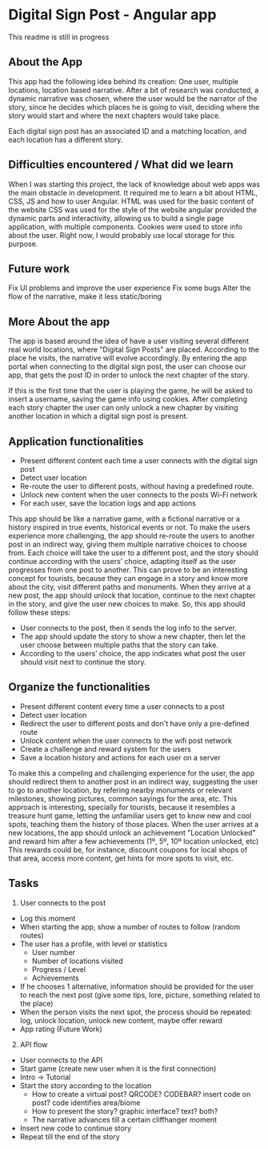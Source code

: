 # Digital Sign Post - Angular app

This readme is still in progress

## About the App

This app had the following idea behind its creation: One user, multiple locations, location based narrative.
After a bit of research was conducted, a dynamic narrative was chosen, where the user would be the narrator of the story, since he decides which places he is going to visit, deciding where the story would start and where the next chapters would take place.

Each digital sign post has an associated ID and a matching location, and each location has a different story.

## Difficulties encountered / What did we learn

When I was starting this project, the lack of knowledge about web apps was the main obstacle in development. It required me to learn a bit about HTML, CSS, JS and how to user Angular.
HTML was used for the basic content of the website
CSS was used for the style of the website
angular provided the dynamic parts and interactivity, allowing us to build a single page application, with multiple components.
Cookies were used to store info about the user. Right now, I would probably use local storage for this purpose.

## Future work

Fix UI problems and improve the user experience
Fix some bugs
Alter the flow of the narrative, make it less static/boring

## More About the app

The app is based around the idea of have a user visiting several different real world locations, where "Digital Sign Posts" are placed. According to the place he visits, the narrative will evolve accordingly. By entering the app portal when connecting to the digital sign post, the user can choose our app, that gets the post ID in order to unlock the next chapter of the story.

If this is the first time that the user is playing the game, he will be asked to insert a username, saving the game info using cookies. After completing each story chapter the user can only unlock a new chapter by visiting another location in which a digital sign post is present.

## Application functionalities

- Present different content each time a user connects with the digital sign post
- Detect user location
- Re-route the user to different posts, without having a predefined route.
- Unlock new content when the user connects to the posts Wi-Fi network
- For each user, save the location logs and app actions

This app should be like a narrative game, with a fictional narrative or a history inspired in true events, historical events or not.  To make the users experience more challenging, the app should re-route the users to another post in an indirect way, giving them multiple narrative choices to choose from. Each choice will take the user to a different post, and the story should continue according with the users’ choice, adapting itself as the user progresses from one post to another.
This can prove to be an interesting concept for tourists, because they can engage in a story and know more about the city, visit different paths and monuments. When they arrive at a new post, the app should unlock that location, continue to the next chapter in the story, and give the user new choices to make.
So, this app should follow these steps:

- User connects to the post, then it sends the log info to the server.
- The app should update the story to show a new chapter, then let the user choose between multiple paths that the story can take.
- According to the users’ choice, the app indicates what post the user should visit next to continue the story.

## Organize the functionalities

- Present different content every time a user connects to a post
- Detect user location
- Redirect the user to different posts and don't have only a pre-defined route
- Unlock content when the user connects to the wifi post network
- Create a challenge and reward system for the users
- Save a location history and actions for each user on a server

To make this a compeling and challenging experience for the user, the app should redirect them to another post in an indirect way, suggesting the user to go to another location, by refering nearby monuments or relevant milestones, showing pictures, common sayings for the area, etc. This approach is interesting, specially for tourists, because it resembles a treasure hunt game, letting the unfamiliar users get to know new and cool spots, teaching them the history of those places. When the user arrives at a new locations, the app should unlock an achievement "Location Unlocked" and reward him after a few achievements (1º, 5º, 10º location unlocked, etc) This rewards could be, for instance, discount coupons for local shops of that area, access more content, get hints for more spots to visit, etc.

## Tasks

1. User connects to the post

- Log this moment
- When starting the app, show a number of routes to follow (random routes)
- The user has a profile, with level or statistics
	- User number
	- Number of locations visited
	- Progress / Level
	- Achievements
- If he chooses 1 alternative, information should be provided for the user to reach the next post (give some tips, lore, picture, something related to the place)
- When the person visits the next spot, the process should be repeated: log, unlock location, unlock new content, maybe offer reward
- App rating (Future Work)

2. API flow

- User connects to the API
- Start game (create new user when it is the first connection)
- Intro -> Tutorial
- Start the story according to the location
	- How to create a virtual post? QRCODE? CODEBAR? insert code on post? code identifies area/biome
	- How to present the story? graphic interface? text? both?
	- The narrative advances till a certain cliffhanger moment
- Insert new code to continue story
- Repeat till the end of the story

<!--
Para avaliar da aplicação feita pelo grupo, será necessária uma avaliação externa, isto é,
um indivíduo externo ao grupo, que deverá seguir uma série de passos de forma a mais tarde
conseguir dar feedback ao grupo sobre quais os aspetos a melhorar ou se a aplicação se
enquadra ao que o mercado necessita.
Para isto, a equipa realizou um guião que esse utilizador, deverá seguir de forma a que
este siga também o fluxo da aplicação. Assim sendo, o utilizador deverá seguir os seguintes
passos:
1. Conectar-se à aplicação web;
2. Caso seja a primeira vez que se utiliza à aplicação, criará então um novo user.
Caso contrário, irá realizar login com as suas credenciais;
3. É apresentada uma nota introdutória sobre o funcionamento da aplicação e um
tutorial de forma a ensinar o utilizador como utilizar a aplicação recorrendo à
própria experiência de utilização. Este tutorial pode ser ignorado (skip) caso o
utilizador assim prefira;
4. A narrativa inicia-se sempre da mesma forma, sendo que o local onde o primeiro
capítulo decorre, depende da localização do poste;
5. A narrativa avança até um ponto marcante da história;
6. Após esse capítulo terminar o utilizador poderá deslocar-se para outro poste;
7. Repetir os pontos 4 a 6 até acabar a história;
De forma a ser possível realizar este guião o grupo teve de pensar em formas de simular
o “ambiente” em que a aplicação poderá ser utilizada, dado que para testar este conceito não é
possível utilizar por agora os postes já colocados em diferentes localizações. O grupo pensou
assim na utilização de QRcodes (numa fase posterior) e nesta fase inicial usar um código
(location tag) que é inserido pelo utilizador, sendo que cada “poste" terá o seu código específico
sendo assim possível identificar o bioma, zona, em que se encontra.

Ideias para a APP WEB:
Principio base:
1 user, varios locais.
levar o utilizador a visitar varios sitios de interesse.

Criar uma aplicação WEB, que quando o user se conecta a um post,
envia um request pro servidor em que este deteta que o user visitou aquele local,
apresenta as "missoes" daquele post, com dicas, frases, imagens ou referencias de locais pra visitar,
locais que sao referentes a diferentes categorias: historia, desporto, musica,
expressoes populares, restauraçao, etc.
-->

